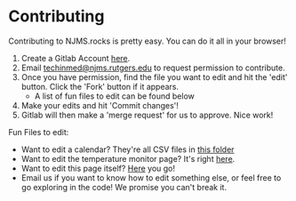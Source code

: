 # Contributing

Contributing to NJMS.rocks is pretty easy. You can do it all in your browser!

1. Create a Gitlab Account [here](https://gitlab.com/users/sign_in#register-pane).
2. Email techinmed@njms.rutgers.edu to request permission to contribute.
3. Once you have permission, find the file you want to edit and hit the 'edit' button. Click the 'Fork' button if it appears.
    - A list of fun files to edit can be found below
4. Make your edits and hit 'Commit changes'!
5. Gitlab will then make a 'merge request' for us to approve. Nice work!

Fun Files to edit:

 - Want to edit a calendar? They're all CSV files in [this folder](https://gitlab.com/njms-tech-in-med/njms-rocks/tree/master/webserver/calendars/calendars)
 - Want to edit the temperature monitor page? It's right [here](https://gitlab.com/njms-tech-in-med/njms-rocks/blob/master/webserver/lecture-hall-temperature.html).
 - Want to edit this page itself? [Here](https://gitlab.com/njms-tech-in-med/njms-rocks/blob/master/contributing.md) you go!
 - Email us if you want to know how to edit something else, or feel free to go exploring in the code! We promise you can't break it.